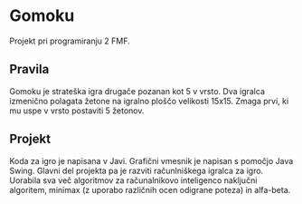 # Gomoku
Projekt pri programiranju 2 FMF. 

## Pravila
Gomoku je strateška igra drugače pozanan kot 5 v vrsto. Dva igralca izmenično polagata žetone na igralno ploščo velikosti 15x15. Zmaga prvi, ki mu uspe v vrsto postaviti 5 žetonov.

## Projekt
Koda za igro je napisana v Javi. Grafični vmesnik je napisan s pomočjo Java Swing. Glavni del projekta pa je razviti računlniškega igralca za igro. Uorabila sva več algoritmov za računalnikovo inteligenco naključni algoritem, minimax (z uporabo različnih ocen odigrane poteza) in alfa-beta.
